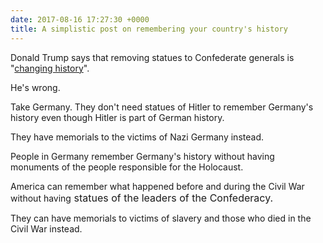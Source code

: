 ```yaml
---
date: 2017-08-16 17:27:30 +0000
title: A simplistic post on remembering your country's history
---
```



Donald Trump says that removing statues to Confederate generals is "<a href="http://www.politico.com/story/2017/08/15/full-text-trump-comments-white-supremacists-alt-left-transcript-241662" data-vivaldi-spatnav-clickable="1">changing history</a>".

He's wrong.

Take Germany. They don't need statues of Hitler to remember Germany's history even though Hitler is part of German history.

They have memorials to the victims of Nazi Germany instead.

People in Germany remember Germany's history without having monuments of the people responsible for the Holocaust.

America can remember what happened before and during the Civil War without having<span style="font-size: 1rem;">&nbsp;statues of the leaders of the Confederacy.</span>

They can have memorials to victims of slavery and those who died in the Civil War instead.